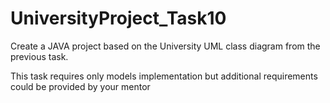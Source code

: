 # UniversityProject_Task10
Create a JAVA project based on the University UML class diagram from the previous task. 

This task requires only models implementation but additional requirements could be provided by your mentor             
















